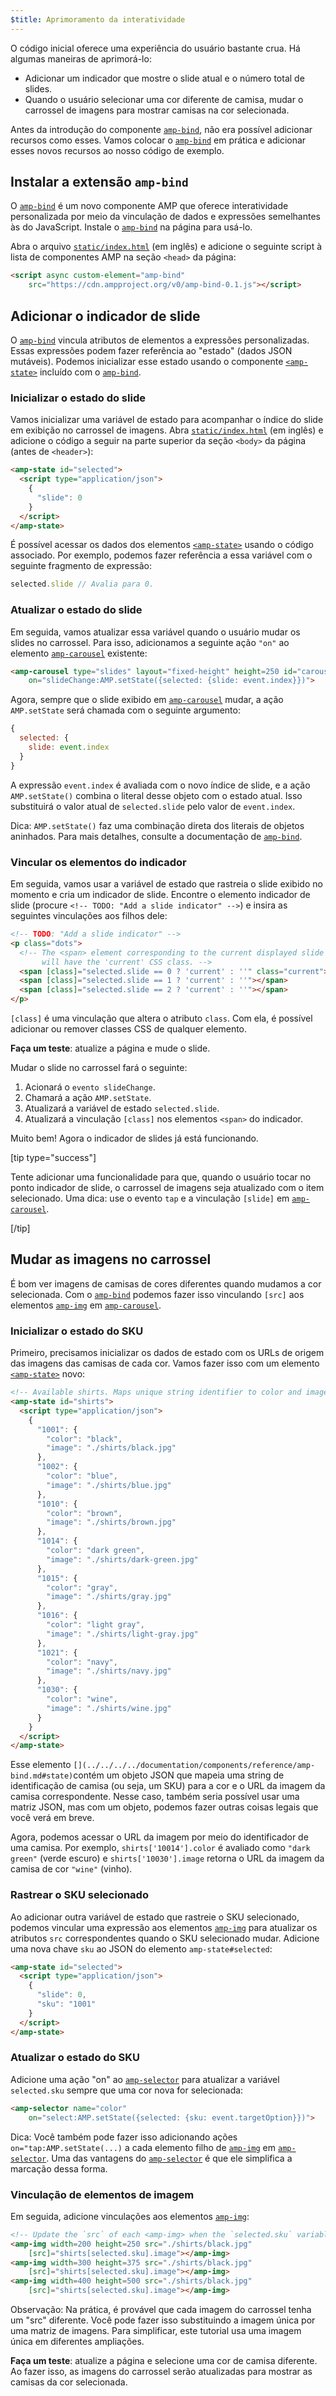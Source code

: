 ```yaml
---
$title: Aprimoramento da interatividade
---
```


O código inicial oferece uma experiência do usuário bastante crua. Há algumas maneiras de aprimorá-lo:

- Adicionar um indicador que mostre o slide atual e o número total de slides.
- Quando o usuário selecionar uma cor diferente de camisa, mudar o carrossel de imagens para mostrar camisas na cor selecionada.

Antes da introdução do componente [`amp-bind`](../../../../documentation/components/reference/amp-bind.md), não era possível adicionar recursos como esses. Vamos colocar o [`amp-bind`](../../../../documentation/components/reference/amp-bind.md) em prática e adicionar esses novos recursos ao nosso código de exemplo.

## Instalar a extensão `amp-bind`

O [`amp-bind`](../../../../documentation/components/reference/amp-bind.md) é um novo componente AMP que oferece interatividade personalizada por meio da vinculação de dados e expressões semelhantes às do JavaScript. Instale o [`amp-bind`](../../../../documentation/components/reference/amp-bind.md) na página para usá-lo.

Abra o arquivo [`static/index.html`](https://github.com/googlecodelabs/advanced-interactivity-in-amp/blob/master/static/index.html) (em inglês) e adicione o seguinte script à lista de componentes AMP na seção `<head>` da página:

```html
<script async custom-element="amp-bind"
    src="https://cdn.ampproject.org/v0/amp-bind-0.1.js"></script>
```

## Adicionar o indicador de slide

O [`amp-bind`](../../../../documentation/components/reference/amp-bind.md) vincula atributos de elementos a expressões personalizadas. Essas expressões podem fazer referência ao "estado" (dados JSON mutáveis). Podemos inicializar esse estado usando o componente [`<amp-state>`](../../../../documentation/components/reference/amp-bind.md#state) incluído com o [`amp-bind`](../../../../documentation/components/reference/amp-bind.md).

### Inicializar o estado do slide

Vamos inicializar uma variável de estado para acompanhar o índice do slide em exibição no carrossel de imagens. Abra [`static/index.html`](https://github.com/googlecodelabs/advanced-interactivity-in-amp/blob/master/static/index.html) (em inglês) e adicione o código a seguir na parte superior da seção `<body>` da página (antes de `<header>`):

```html
<amp-state id="selected">
  <script type="application/json">
    {
      "slide": 0
    }
  </script>
</amp-state>
```

É possível acessar os dados dos elementos [`<amp-state>`](../../../../documentation/components/reference/amp-bind.md#state) usando o código associado. Por exemplo, podemos fazer referência a essa variável com o seguinte fragmento de expressão:

```javascript
selected.slide // Avalia para 0.
```

### Atualizar o estado do slide

Em seguida, vamos atualizar essa variável quando o usuário mudar os slides no carrossel. Para isso, adicionamos a seguinte ação `"on"` ao elemento [`amp-carousel`](../../../../documentation/components/reference/amp-carousel.md) existente:

```html
<amp-carousel type="slides" layout="fixed-height" height=250 id="carousel"
    on="slideChange:AMP.setState({selected: {slide: event.index}})">
```

Agora, sempre que o slide exibido em [`amp-carousel`](../../../../documentation/components/reference/amp-carousel.md) mudar, a ação `AMP.setState` será chamada com o seguinte argumento:

```javascript
{
  selected: {
    slide: event.index
  }
}
```

A expressão `event.index` é avaliada com o novo índice de slide, e a ação `AMP.setState()` combina o literal desse objeto com o estado atual. Isso substituirá o valor atual de `selected.slide` pelo valor de `event.index`.

Dica: `AMP.setState()` faz uma combinação direta dos literais de objetos aninhados. Para mais detalhes, consulte a documentação de [`amp-bind`](../../../../documentation/components/reference/amp-bind.md).

### Vincular os elementos do indicador

Em seguida, vamos usar a variável de estado que rastreia o slide exibido no momento e cria um indicador de slide. Encontre o elemento indicador de slide (procure `<!-- TODO: "Add a slide indicator" -->`) e insira as seguintes vinculações aos filhos dele:

```html
<!-- TODO: "Add a slide indicator" -->
<p class="dots">
  <!-- The <span> element corresponding to the current displayed slide
       will have the 'current' CSS class. -->
  <span [class]="selected.slide == 0 ? 'current' : ''" class="current"></span>
  <span [class]="selected.slide == 1 ? 'current' : ''"></span>
  <span [class]="selected.slide == 2 ? 'current' : ''"></span>
</p>
```

`[class]` é uma vinculação que altera o atributo `class`. Com ela, é possível adicionar ou remover classes CSS de qualquer elemento.

**Faça um teste**: atualize a página e mude o slide.

Mudar o slide no carrossel fará o seguinte:

1.  Acionará o `evento slideChange`.
2.  Chamará a ação `AMP.setState`.
3.  Atualizará a variável de estado `selected.slide`.
4.  Atualizará a vinculação `[class]` nos elementos `<span>` do indicador.

Muito bem! Agora o indicador de slides já está funcionando.

[tip type="success"]

Tente adicionar uma funcionalidade para que, quando o usuário tocar no ponto indicador de slide, o carrossel de imagens seja atualizado com o item selecionado. Uma dica: use o evento `tap` e a vinculação `[slide]` em [`amp-carousel`](../../../../documentation/components/reference/amp-carousel.md).

[/tip]

## Mudar as imagens no carrossel

É bom ver imagens de camisas de cores diferentes quando mudamos a cor selecionada. Com o [`amp-bind`](../../../../documentation/components/reference/amp-bind.md)  podemos fazer isso vinculando `[src]` aos elementos [`amp-img`](../../../../documentation/components/reference/amp-img.md) em [`amp-carousel`](../../../../documentation/components/reference/amp-carousel.md).

### Inicializar o estado do SKU

Primeiro, precisamos inicializar os dados de estado com os URLs de origem das imagens das camisas de cada cor. Vamos fazer isso com um elemento [`<amp-state>`](../../../../documentation/components/reference/amp-bind.md#state) novo:

```html
<!-- Available shirts. Maps unique string identifier to color and image URL string. -->
<amp-state id="shirts">
  <script type="application/json">
    {
      "1001": {
        "color": "black",
        "image": "./shirts/black.jpg"
      },
      "1002": {
        "color": "blue",
        "image": "./shirts/blue.jpg"
      },
      "1010": {
        "color": "brown",
        "image": "./shirts/brown.jpg"
      },
      "1014": {
        "color": "dark green",
        "image": "./shirts/dark-green.jpg"
      },
      "1015": {
        "color": "gray",
        "image": "./shirts/gray.jpg"
      },
      "1016": {
        "color": "light gray",
        "image": "./shirts/light-gray.jpg"
      },
      "1021": {
        "color": "navy",
        "image": "./shirts/navy.jpg"
      },
      "1030": {
        "color": "wine",
        "image": "./shirts/wine.jpg"
      }
    }
  </script>
</amp-state>
```

Esse elemento `[`<amp-state>`](../../../../documentation/components/reference/amp-bind.md#state)`contém um objeto JSON que mapeia uma string de identificação de camisa (ou seja, um SKU) para a cor e o URL da imagem da camisa correspondente. Nesse caso, também seria possível usar uma matriz JSON, mas com um objeto, podemos fazer outras coisas legais que você verá em breve.

Agora, podemos acessar o URL da imagem por meio do identificador de uma camisa. Por exemplo, `shirts['10014'].color` é avaliado como `"dark green"` (verde escuro) e `shirts['10030'].image` retorna o URL da imagem da camisa de cor `"wine"` (vinho).

### Rastrear o SKU selecionado

Ao adicionar outra variável de estado que rastreie o SKU selecionado, podemos vincular uma expressão aos elementos [`amp-img`](../../../../documentation/components/reference/amp-img.md) para atualizar os atributos `src` correspondentes quando o SKU selecionado mudar. Adicione uma nova chave `sku` ao JSON do elemento `amp-state#selected`:

```html
<amp-state id="selected">
  <script type="application/json">
    {
      "slide": 0,
      "sku": "1001"
    }
  </script>
</amp-state>
```

### Atualizar o estado do SKU

Adicione uma ação "on" ao [`amp-selector`](../../../../documentation/components/reference/amp-selector.md) para atualizar a variável `selected.sku` sempre que uma cor nova for selecionada:

```html
<amp-selector name="color"
    on="select:AMP.setState({selected: {sku: event.targetOption}})">
```

Dica: Você também pode fazer isso adicionando ações `on="tap:AMP.setState(...)` a cada elemento filho de [`amp-img`](../../../../documentation/components/reference/amp-img.md) em [`amp-selector`](../../../../documentation/components/reference/amp-selector.md). Uma das vantagens do [`amp-selector`](../../../../documentation/components/reference/amp-selector.md) é que ele simplifica a marcação dessa forma.

### Vinculação de elementos de imagem

Em seguida, adicione vinculações aos elementos [`amp-img`](../../../../documentation/components/reference/amp-img.md):

```html
<!-- Update the `src` of each <amp-img> when the `selected.sku` variable changes. -->
<amp-img width=200 height=250 src="./shirts/black.jpg"
    [src]="shirts[selected.sku].image"></amp-img>
<amp-img width=300 height=375 src="./shirts/black.jpg"
    [src]="shirts[selected.sku].image"></amp-img>
<amp-img width=400 height=500 src="./shirts/black.jpg"
    [src]="shirts[selected.sku].image"></amp-img>
```

Observação: Na prática, é provável que cada imagem do carrossel tenha um "src" diferente. Você pode fazer isso substituindo a imagem única por uma matriz de imagens. Para simplificar, este tutorial usa uma imagem única em diferentes ampliações.

**Faça um teste**: atualize a página e selecione uma cor de camisa diferente. Ao fazer isso, as imagens do carrossel serão atualizadas para mostrar as camisas da cor selecionada.
